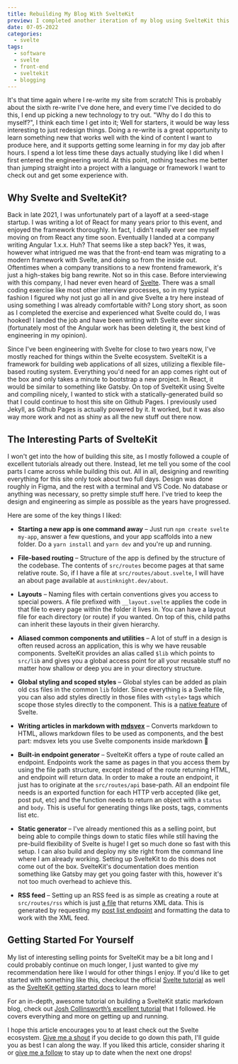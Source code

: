 ```yaml
---
title: Rebuilding My Blog With SvelteKit
preview: I completed another iteration of my blog using SvelteKit this time around. Take a look at some of the cool stuff going on with this new framework and why you should consider checking it out too!
date: 07-05-2022
categories:
  - svelte
tags:
  - software
  - svelte
  - front-end
  - sveltekit
  - blogging
---
```


It's that time again where I re-write my site from scratch! This is probably about the sixth re-write I've done here, and every time I've decided to do this, I end up picking a new technology to try out. "Why do I do this to myself?", I think each time I get into it; Well for starters, it would be way less interesting to just redesign things. Doing a re-write is a great opportunity to learn something new that works well with the kind of content I want to produce here, and it supports getting some learning in for my day job after hours. I spend a lot less time these days actually studying like I did when I first entered the engineering world. At this point, nothing teaches me better than jumping straight into a project with a language or framework I want to check out and get some experience with.

## Why Svelte and SvelteKit?

Back in late 2021, I was unfortunately part of a layoff at a seed-stage startup. I was writing a lot of React for many years prior to this event, and enjoyed the framework thoroughly. In fact, I didn't really ever see myself moving on from React any time soon. Eventually I landed at a company writing Angular 1.x.x. Huh? That seems like a step back? Yes, it was, however what intrigued me was that the front-end team was migrating to a modern framework with Svelte, and doing so from the inside out. Oftentimes when a company transitions to a new frontend framework, it's just a high-stakes big bang rewrite. Not so in this case. Before interviewing with this company, I had never even heard of [Svelte](https://svelte.dev/). There was a small coding exercise like most other interview processes, so in my typical fashion I figured why not just go all in and give Svelte a try here instead of using something I was already comfortable with? Long story short, as soon as I completed the exercise and experienced what Svelte could do, I was hooked! I landed the job and have been writing with Svelte ever since (fortunately most of the Angular work has been deleting it, the best kind of engineering in my opinion).

Since I've been engineering with Svelte for close to two years now, I've mostly reached for things within the Svelte ecosystem. SvelteKit is a framework for building web applications of all sizes, utilizing a flexible file-based routing system. Everything you'd need for an app comes right out of the box and only takes a minute to bootstrap a new project. In React, it would be similar to something like Gatsby. On top of SvelteKit using Svelte and compiling nicely, I wanted to stick with a statically-generated build so that I could continue to host this site on Github Pages. I previously used Jekyll, as Github Pages is actually powered by it. It worked, but it was also way more work and not as shiny as all the new stuff out there now.

## The Interesting Parts of SvelteKit

I won't get into the how of building this site, as I mostly followed a couple of excellent tutorials already out there. Instead, let me tell you some of the cool parts I came across while building this out. All in all, designing and rewriting everything for this site only took about two full days. Design was done roughly in Figma, and the rest with a terminal and VS Code. No database or anything was necessary, so pretty simple stuff here. I've tried to keep the design and engineering as simple as possible as the years have progressed.

Here are some of the key things I liked:

- **Starting a new app is one command away** – Just run `npm create svelte my-app`, answer a few questions, and your app scaffolds into a new folder. Do a `yarn install` and `yarn dev` and you're up and running.

- **File-based routing** – Structure of the app is defined by the structure of the codebase. The contents of `src/routes` become pages at that same relative route. So, if I have a file at `src/routes/about.svelte`, I will have an about page available at `austinknight.dev/about`.

- **Layouts** – Naming files with certain conventions gives you access to special powers. A file prefixed with `__layout.svelte` applies the code in that file to every page within the folder it lives in. You can have a layout file for each directory (or route) if you wanted. On top of this, child paths can inherit these layouts in their given hierarchy.

- **Aliased common components and utilities** – A lot of stuff in a design is often reused across an application, this is why we have reusable components. SvelteKit provides an alias called `$lib` which points to `src/lib` and gives you a global access point for all your reusable stuff no matter how shallow or deep you are in your directory structure.

- **Global styling and scoped styles** – Global styles can be added as plain old css files in the common `lib` folder. Since everything is a Svelte file, you can also add styles directly in those files with `<style>` tags which scope those styles directly to the component. This is a [native feature](https://svelte.dev/tutorial/styling) of Svelte.

- **Writing articles in markdown with [mdsvex](https://mdsvex.pngwn.io/)** – Converts markdown to HTML, allows markdown files to be used as components, and the best part: mdsvex lets you use Svelte components inside markdown 🤯

- **Built-in endpoint generator** – SvelteKit offers a type of route called an endpoint. Endpoints work the same as pages in that you access them by using the file path structure, except instead of the route returning HTML, and endpoint will return data. In order to make a route an endpoint, it just has to originate at the `src/routes/api` base-path. All an endpoint file needs is an exported function for each HTTP verb accepted (like get, post put, etc) and the function needs to return an object with a `status` and `body`. This is useful for generating things like posts, tags, comments list etc.

- **Static generator** – I've already mentioned this as a selling point, but being able to compile things down to static files while still having the pre-build flexibility of Svelte is huge! I get so much done so fast with this setup. I can also build and deploy my site right from the command line where I am already working. Setting up SvelteKit to do this does not come out of the box. SvelteKit's documentation does mention something like Gatsby may get you going faster with this, however it's not too much overhead to achieve this.

- **RSS feed** – Setting up an RSS feed is as simple as creating a route at `src/routes/rss` which is just [a file](https://github.com/austinknight/personal-blog/blob/master/src/routes/rss.xml.js) that returns XML data. This is generated by requesting my [post list endpoint](/api/posts.json) and formatting the data to work with the XML feed.

## Getting Started For Yourself

My list of interesting selling points for SvelteKit may be a bit long and I could probably continue on much longer, I just wanted to give my recommendation here like I would for other things I enjoy. If you'd like to get started with something like this, checkout the official [Svelte tutorial](https://svelte.dev/tutorial/basics) as well as the [SvelteKit getting started docs](https://kit.svelte.dev/docs/introduction) to learn more!

For an in-depth, awesome tutorial on building a SvelteKit static markdown blog, check out [Josh Collinsworth’s excellent tutorial](https://joshcollinsworth.com/blog/accessible-toggle-buttons) that I followed. He covers everything and more on getting up and running.

I hope this article encourages you to at least check out the Svelte ecosystem. [Give me a shout](https://twitter.com/austinknight) if you decide to go down this path, I'll guide you as best I can along the way. If you liked this article, consider sharing it or [give me a follow](https://twitter.com/austinknight) to stay up to date when the next one drops!
